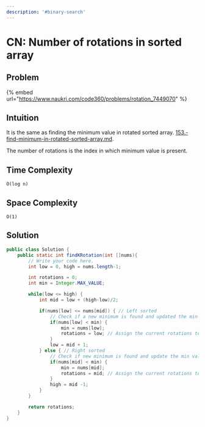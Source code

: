 ```yaml
---
description: '#binary-search'
---
```


# CN: Number of rotations in sorted array

## Problem

{% embed url="https://www.naukri.com/code360/problems/rotation_7449070" %}

## Intuition

It is the same as finding the minimum value in rotated sorted array. [153.-find-minimum-in-rotated-sorted-array.md](153.-find-minimum-in-rotated-sorted-array.md "mention").

The number of rotations is the index in which minimum value is present.

## Time Complexity

`O(log n)`

## Space Complexity

`O(1)`

## Solution

```java
public class Solution {
    public static int findKRotation(int []nums){
        // Write your code here.
        int low = 0, high = nums.length-1;

        int rotations = 0;
        int min = Integer.MAX_VALUE;

        while(low <= high) {
            int mid = low + (high-low)/2;

            if(nums[low] <= nums[mid]) { // Left sorted
                // Check if a new minimum is found and updated the min value
                if(nums[low] < min) {
                    min = nums[low];
                    rotations = low; // Assign the current rotations to low in left sorted
                }
                low = mid + 1;
            } else { // Right sorted
                // Check if new minimum is found and update the min value
                if(nums[mid] < min) {
                    min = nums[mid]; 
                    rotations = mid; // Assign the current rotations to mid in right sorted
                } 
                high = mid -1;
            }
        }

        return rotations;
    }
}
```
